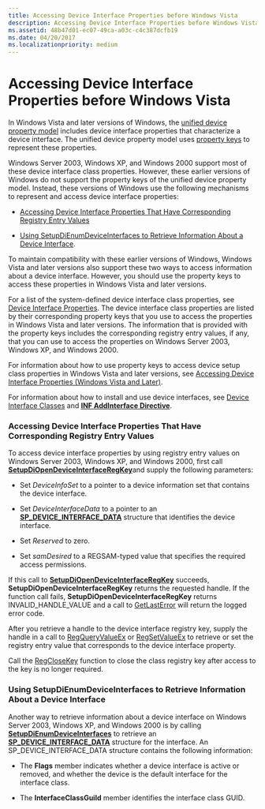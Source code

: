 ```yaml
---
title: Accessing Device Interface Properties before Windows Vista
description: Accessing Device Interface Properties before Windows Vista
ms.assetid: 48b47d01-ec07-49ca-a03c-c4c387dcfb19
ms.date: 04/20/2017
ms.localizationpriority: medium
---
```


# Accessing Device Interface Properties before Windows Vista


In Windows Vista and later versions of Windows, the [unified device property model](unified-device-property-model--windows-vista-and-later-.md) includes device interface properties that characterize a device interface. The unified device property model uses [property keys](property-keys.md) to represent these properties.

Windows Server 2003, Windows XP, and Windows 2000 support most of these device interface class properties. However, these earlier versions of Windows do not support the property keys of the unified device property model. Instead, these versions of Windows use the following mechanisms to represent and access device interface properties:

-   [Accessing Device Interface Properties That Have Corresponding Registry Entry Values](#accessing-device-interface-properties-that-have-corresponding-registry)

-   [Using SetupDiEnumDeviceInterfaces to Retrieve Information About a Device Interface](#using-setupdienumdeviceinterfaces-to-retrieve-information-about-a-devi).

To maintain compatibility with these earlier versions of Windows, Windows Vista and later versions also support these two ways to access information about a device interface. However, you should use the property keys to access these properties in Windows Vista and later versions.

For a list of the system-defined device interface class properties, see [Device Interface Properties](https://docs.microsoft.com/previous-versions/ff541409(v=vs.85)). The device interface class properties are listed by their corresponding property keys that you use to access the properties in Windows Vista and later versions. The information that is provided with the property keys includes the corresponding registry entry values, if any, that you can use to access the properties on Windows Server 2003, Windows XP, and Windows 2000.

For information about how to use property keys to access device setup class properties in Windows Vista and later versions, see [Accessing Device Interface Properties (Windows Vista and Later)](accessing-device-interface-properties--windows-vista-and-later-.md).

For information about how to install and use device interfaces, see [Device Interface Classes](device-interface-classes.md) and [**INF AddInterface Directive**](inf-addinterface-directive.md).

### <a href="" id="accessing-device-interface-properties-that-have-corresponding-registry"></a> Accessing Device Interface Properties That Have Corresponding Registry Entry Values

To access device interface properties by using registry entry values on Windows Server 2003, Windows XP, and Windows 2000, first call [**SetupDiOpenDeviceInterfaceRegKey**](https://docs.microsoft.com/windows/desktop/api/setupapi/nf-setupapi-setupdiopendeviceinterfaceregkey)and supply the following parameters:

-   Set *DeviceInfoSet* to a pointer to a device information set that contains the device interface.

-   Set *DeviceInterfaceData* to a pointer to an [**SP_DEVICE_INTERFACE_DATA**](https://docs.microsoft.com/windows/desktop/api/setupapi/ns-setupapi-_sp_device_interface_data) structure that identifies the device interface.

-   Set *Reserved* to zero.

-   Set *samDesired* to a REGSAM-typed value that specifies the required access permissions.

If this call to [**SetupDiOpenDeviceInterfaceRegKey**](https://docs.microsoft.com/windows/desktop/api/setupapi/nf-setupapi-setupdiopendeviceinterfaceregkey) succeeds, **SetupDiOpenDeviceInterfaceRegKey** returns the requested handle. If the function call fails, **SetupDiOpenDeviceInterfaceRegKey** returns INVALID_HANDLE_VALUE and a call to [GetLastError](https://go.microsoft.com/fwlink/p/?linkid=169416) will return the logged error code.

After you retrieve a handle to the device interface registry key, supply the handle in a call to [RegQueryValueEx](https://go.microsoft.com/fwlink/p/?linkid=95398) or [RegSetValueEx](https://go.microsoft.com/fwlink/p/?linkid=95399) to retrieve or set the registry entry value that corresponds to the device interface property.

Call the [RegCloseKey](https://go.microsoft.com/fwlink/p/?linkid=194543) function to close the class registry key after access to the key is no longer required.

### <a href="" id="using-setupdienumdeviceinterfaces-to-retrieve-information-about-a-devi"></a> Using SetupDiEnumDeviceInterfaces to Retrieve Information About a Device Interface

Another way to retrieve information about a device interface on Windows Server 2003, Windows XP, and Windows 2000 is by calling [**SetupDiEnumDeviceInterfaces**](https://docs.microsoft.com/windows/desktop/api/setupapi/nf-setupapi-setupdienumdeviceinterfaces) to retrieve an [**SP_DEVICE_INTERFACE_DATA**](https://docs.microsoft.com/windows/desktop/api/setupapi/ns-setupapi-_sp_device_interface_data) structure for the interface. An SP_DEVICE_INTERFACE_DATA structure contains the following information:

-   The **Flags** member indicates whether a device interface is active or removed, and whether the device is the default interface for the interface class.

-   The **InterfaceClassGuild** member identifies the interface class GUID.

 

 





